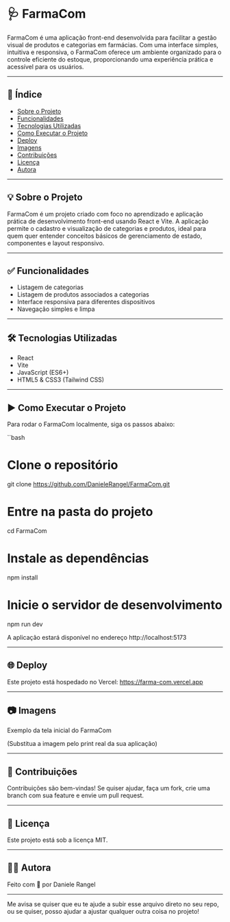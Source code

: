 # 🩺 FarmaCom

FarmaCom é uma aplicação front-end desenvolvida para facilitar a gestão visual de produtos e categorias em farmácias. Com uma interface simples, intuitiva e responsiva, o FarmaCom oferece um ambiente organizado para o controle eficiente do estoque, proporcionando uma experiência prática e acessível para os usuários.

---

## 📌 Índice

- [Sobre o Projeto](#sobre-o-projeto)
- [Funcionalidades](#funcionalidades)
- [Tecnologias Utilizadas](#tecnologias-utilizadas)
- [Como Executar o Projeto](#como-executar-o-projeto)
- [Deploy](#deploy)
- [Imagens](#imagens)
- [Contribuições](#contribuições)
- [Licença](#licença)
- [Autora](#autora)

---

## 💡 Sobre o Projeto

FarmaCom é um projeto criado com foco no aprendizado e aplicação prática de desenvolvimento front-end usando React e Vite. A aplicação permite o cadastro e visualização de categorias e produtos, ideal para quem quer entender conceitos básicos de gerenciamento de estado, componentes e layout responsivo.

---

## ✅ Funcionalidades

- Listagem de categorias
- Listagem de produtos associados a categorias
- Interface responsiva para diferentes dispositivos
- Navegação simples e limpa

---

## 🛠 Tecnologias Utilizadas

- React
- Vite
- JavaScript (ES6+)
- HTML5 & CSS3 (Tailwind CSS)

---

## ▶️ Como Executar o Projeto

Para rodar o FarmaCom localmente, siga os passos abaixo:

``bash
# Clone o repositório
git clone https://github.com/DanieleRangel/FarmaCom.git

# Entre na pasta do projeto
cd FarmaCom

# Instale as dependências
npm install

# Inicie o servidor de desenvolvimento
npm run dev

A aplicação estará disponível no endereço http://localhost:5173

---
## 🌐 Deploy

Este projeto está hospedado no Vercel:
https://farma-com.vercel.app

---

## 📷 Imagens

Exemplo da tela inicial do FarmaCom

(Substitua a imagem pelo print real da sua aplicação)

---

## 🤝 Contribuições

Contribuições são bem-vindas! Se quiser ajudar, faça um fork, crie uma branch com sua feature e envie um pull request.

---

## 📜 Licença

Este projeto está sob a licença MIT.

---

##  👩‍💻 Autora

Feito com 💜 por Daniele Rangel


---

Me avisa se quiser que eu te ajude a subir esse arquivo direto no seu repo, ou se quiser, posso ajudar a ajustar qualquer outra coisa no projeto!


